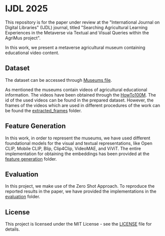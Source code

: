 # IJDL 2025

This repository is for the paper under review at the "International Journal on Digital Libraries" (IJDL) journal, titled "Searching Agricultural Learning Experiences in the Metaverse via Textual and Visual Queries within the AgriMus project".

In this work, we present a metaverse agricultural museum containing educational video content.

## Dataset

The dataset can be accessed through [Museums file](https://github.com/aliabdari/AgriMus/blob/main/IJDL_2025/final_museums.json).

As mentioned the museums contain videos of agricultural educational information. The videos have been obtained through the [HowTo100M](https://www.di.ens.fr/willow/research/howto100m/). 
The id of the used videos can be found in the prepared dataset. However, the frames of the videos which are used in different procedures of the work can be found the [extracted_frames](https://github.com/aliabdari/AgriMus/tree/main/IJDL_2025/extracted_frames) folder.

## Feature Generation
In this work, in order to represent the museums, we have used different foundational models for the visual and textual representations, like Open CLIP, Mobile CLIP, Blip, Clip4Clip, VideoMAE, and ViViT. The entire implementation for obtaining the embeddings has been provided at the [feature generation](https://github.com/aliabdari/AgriMus/tree/main/IJDL_2025/feature_generation) folder.
 
## Evaluation
In this project, we make use of the  Zero Shot Approach. To reproduce the reported results in the paper, we have provided the implementations in the [evaluation](https://github.com/aliabdari/AgriMus/tree/main/IJDL_2025/evaluation) folder. 

## License
This project is licensed under the MIT License - see the [LICENSE](https://github.com/aliabdari/AgriMus/blob/main/LICENSE) file for details.



